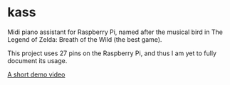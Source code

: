 # kass
Midi piano assistant for Raspberry Pi, named after the musical bird in The Legend of Zelda: Breath of the Wild (the best game).

This project uses 27 pins on the Raspberry Pi, and thus I am yet to fully document its usage.

[A short demo video](https://www.youtube.com/watch?v=BuNcYqj1fbg)
